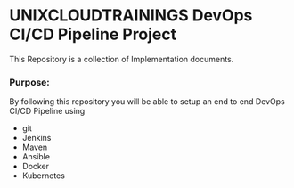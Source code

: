 # UNIXCLOUDTRAININGS DevOps CI/CD Pipeline Project

This Repository is a collection of Implementation documents. 

### Purpose:
By following this repository you will be able to setup an end to end DevOps CI/CD Pipeline using
- git
- Jenkins
- Maven
- Ansible
- Docker
- Kubernetes

